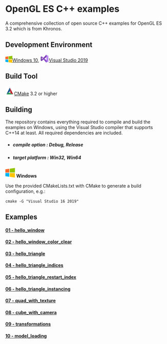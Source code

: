 # OpenGL ES C++ examples
A comprehensive collection of open source C++ examples for OpenGL ES 3.2 which is from Khronos.

## Development Environment

<img src="./images/windowslogo.png" alt="" height="22px" valign="bottom">[Windows 10](https://www.microsoft.com/en-us/software-download/windows10), <img src="./images/vs2019logo.png" alt="" height="26px" valign="bottom">[Visual Studio 2019](https://visualstudio.microsoft.com/zh-hant/vs/?rr=https%3A%2F%2Fwww.baidu.com%2Flink%3Furl%3DS64iLGalmjZ-FW3YG98CKR-p-qlL5e44wYM1QX0YOcUTbyVG9RW-OuEKWDJvhpo5eA_XrGeAjalso5T-f03iaK%26wd%3D%26eqid%3Db664e1c30015a0e9000000065d07a930)

## Build Tool

<img src="./images/cmakelogo.png" alt="" height="32px" valign="bottom">[CMake](https://cmake.org/) 3.2 or higher

## Building

The repository contains everything required to compile and build the examples on Windows,  using the Visual Studio compiler that supports C++14 at least. All required dependencies are included.

- ##### compile option : Debug, Release

- ##### target platform : Win32, Win64

<img src="./images/windowslogo.png" alt="" height="30px"> **Windows**

Use the provided CMakeLists.txt with CMake to generate a build configuration, e.g.:

```
cmake -G "Visual Studio 16 2019"
```

## Examples

#### [01 - hello_window](<https://github.com/rinkowei/OpenGLES_Examples/tree/master/src/1.hello_window>)



#### [02 - hello_window_color_clear](<https://github.com/rinkowei/OpenGLES_Examples/tree/master/src/2.hello_window_color_clear>)



#### [03 - hello_triangle](<https://github.com/rinkowei/OpenGLES_Examples/tree/master/src/3.hello_triangle>)



#### [04 - hello_triangle_indices](<https://github.com/rinkowei/OpenGLES_Examples/tree/master/src/4.hello_triangle_indices>)



#### [05 - hello_triangle_restart_index](<https://github.com/rinkowei/OpenGLES_Examples/tree/master/src/5.hello_triangle_restart_index>)



#### [06 - hello_triangle_instancing](<https://github.com/rinkowei/OpenGLES_Examples/tree/master/src/6.hello_triangle_instancing>)



#### [07 - quad_with_texture](<https://github.com/rinkowei/OpenGLES_Examples/tree/master/src/7.quad_with_texture>)



#### [08 - cube_with_camera](<https://github.com/rinkowei/OpenGLES_Examples/tree/master/src/8.cube_with_camera>)



#### [09 - transformations](<https://github.com/rinkowei/OpenGLES_Examples/tree/master/src/9.transformations>)



#### [10 - model_loading](<https://github.com/rinkowei/OpenGLES_Examples/tree/master/src/10.model_loading>)


